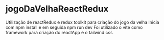 # jogoDaVelhaReactRedux
Utilização de reactRedux e redux toolkit para criação do jogo da velha
Inicia com npm install e em seguida npm run dev
Foi utilizado o vite como framework para criação do reactApp e o tailwind css
